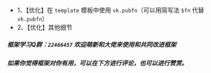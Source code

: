 * 1、【优化】在 `template` 模板中使用 `vk.pubfn`（可以用简写法 `$fn` 代替 `vk.pubfn`）
* 2、【优化】其他细节

##### 框架学习Q群：`22466457` 欢迎萌新和大佬来使用和共同改进框架

##### 如果你觉得框架对你有用，可以在下方进行评论，也可以进行赞赏。
